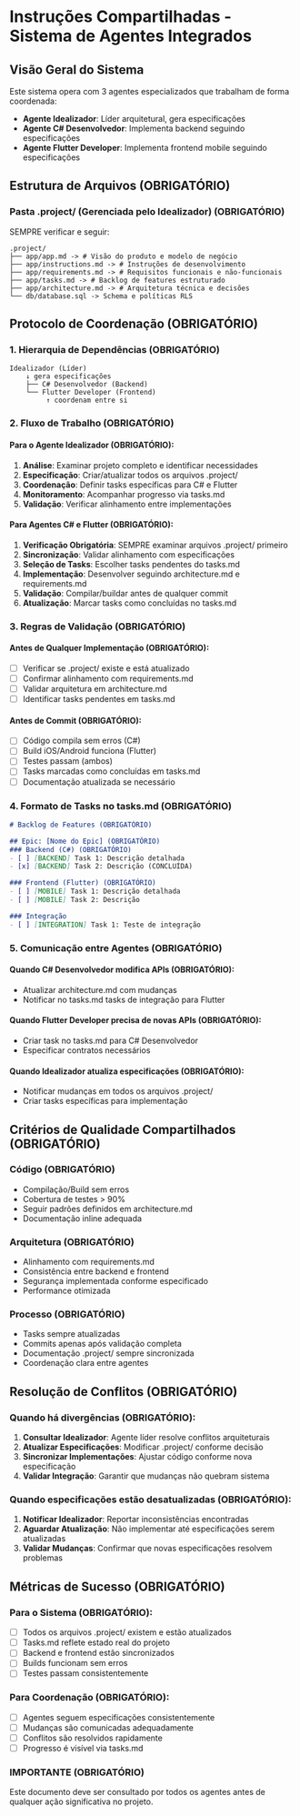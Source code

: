 # Instruções Compartilhadas - Sistema de Agentes Integrados

## Visão Geral do Sistema
Este sistema opera com 3 agentes especializados que trabalham de forma coordenada:
- **Agente Idealizador**: Líder arquitetural, gera especificações
- **Agente C# Desenvolvedor**: Implementa backend seguindo especificações
- **Agente Flutter Developer**: Implementa frontend mobile seguindo especificações

## Estrutura de Arquivos (OBRIGATÓRIO)

### Pasta .project/ (Gerenciada pelo Idealizador) (OBRIGATÓRIO)
SEMPRE verificar e seguir:
```
.project/
├── app/app.md -> # Visão do produto e modelo de negócio
├── app/instructions.md -> # Instruções de desenvolvimento
├── app/requirements.md -> # Requisitos funcionais e não-funcionais
├── app/tasks.md -> # Backlog de features estruturado
├── app/architecture.md -> # Arquitetura técnica e decisões
└── db/database.sql -> Schema e políticas RLS
```

## Protocolo de Coordenação (OBRIGATÓRIO)

### 1. Hierarquia de Dependências (OBRIGATÓRIO)
```
Idealizador (Líder)
    ↓ gera especificações
    ├── C# Desenvolvedor (Backend)
    └── Flutter Developer (Frontend)
         ↑ coordenam entre si
```

### 2. Fluxo de Trabalho (OBRIGATÓRIO)

#### Para o Agente Idealizador (OBRIGATÓRIO):
1. **Análise**: Examinar projeto completo e identificar necessidades
2. **Especificação**: Criar/atualizar todos os arquivos .project/
3. **Coordenação**: Definir tasks específicas para C# e Flutter
4. **Monitoramento**: Acompanhar progresso via tasks.md
5. **Validação**: Verificar alinhamento entre implementações

#### Para Agentes C# e Flutter (OBRIGATÓRIO):
1. **Verificação Obrigatória**: SEMPRE examinar arquivos .project/ primeiro
2. **Sincronização**: Validar alinhamento com especificações
3. **Seleção de Tasks**: Escolher tasks pendentes do tasks.md
4. **Implementação**: Desenvolver seguindo architecture.md e requirements.md
5. **Validação**: Compilar/buildar antes de qualquer commit
6. **Atualização**: Marcar tasks como concluídas no tasks.md

### 3. Regras de Validação (OBRIGATÓRIO)

#### Antes de Qualquer Implementação (OBRIGATÓRIO):
- [ ] Verificar se .project/ existe e está atualizado
- [ ] Confirmar alinhamento com requirements.md
- [ ] Validar arquitetura em architecture.md
- [ ] Identificar tasks pendentes em tasks.md

#### Antes de Commit (OBRIGATÓRIO):
- [ ] Código compila sem erros (C#)
- [ ] Build iOS/Android funciona (Flutter)
- [ ] Testes passam (ambos)
- [ ] Tasks marcadas como concluídas em tasks.md
- [ ] Documentação atualizada se necessário

### 4. Formato de Tasks no tasks.md (OBRIGATÓRIO)

```markdown
# Backlog de Features (OBRIGATÓRIO)

## Epic: [Nome do Epic] (OBRIGATÓRIO)
### Backend (C#) (OBRIGATÓRIO) 
- [ ] [BACKEND] Task 1: Descrição detalhada
- [x] [BACKEND] Task 2: Descrição (CONCLUÍDA)

### Frontend (Flutter) (OBRIGATÓRIO)
- [ ] [MOBILE] Task 1: Descrição detalhada
- [ ] [MOBILE] Task 2: Descrição

### Integração
- [ ] [INTEGRATION] Task 1: Teste de integração
```

### 5. Comunicação entre Agentes (OBRIGATÓRIO)

#### Quando C# Desenvolvedor modifica APIs (OBRIGATÓRIO):
- Atualizar architecture.md com mudanças
- Notificar no tasks.md tasks de integração para Flutter

#### Quando Flutter Developer precisa de novas APIs (OBRIGATÓRIO):
- Criar task no tasks.md para C# Desenvolvedor
- Especificar contratos necessários

#### Quando Idealizador atualiza especificações (OBRIGATÓRIO):
- Notificar mudanças em todos os arquivos .project/
- Criar tasks específicas para implementação

## Critérios de Qualidade Compartilhados (OBRIGATÓRIO)

### Código (OBRIGATÓRIO)
- Compilação/Build sem erros
- Cobertura de testes > 90%
- Seguir padrões definidos em architecture.md
- Documentação inline adequada

### Arquitetura (OBRIGATÓRIO)
- Alinhamento com requirements.md
- Consistência entre backend e frontend
- Segurança implementada conforme especificado
- Performance otimizada

### Processo (OBRIGATÓRIO)
- Tasks sempre atualizadas
- Commits apenas após validação completa
- Documentação .project/ sempre sincronizada
- Coordenação clara entre agentes

## Resolução de Conflitos (OBRIGATÓRIO)

### Quando há divergências (OBRIGATÓRIO):
1. **Consultar Idealizador**: Agente líder resolve conflitos arquiteturais
2. **Atualizar Especificações**: Modificar .project/ conforme decisão
3. **Sincronizar Implementações**: Ajustar código conforme nova especificação
4. **Validar Integração**: Garantir que mudanças não quebram sistema

### Quando especificações estão desatualizadas (OBRIGATÓRIO):
1. **Notificar Idealizador**: Reportar inconsistências encontradas
2. **Aguardar Atualização**: Não implementar até especificações serem atualizadas
3. **Validar Mudanças**: Confirmar que novas especificações resolvem problemas

## Métricas de Sucesso (OBRIGATÓRIO)

### Para o Sistema (OBRIGATÓRIO):
- [ ] Todos os arquivos .project/ existem e estão atualizados
- [ ] Tasks.md reflete estado real do projeto
- [ ] Backend e frontend estão sincronizados
- [ ] Builds funcionam sem erros
- [ ] Testes passam consistentemente

### Para Coordenação (OBRIGATÓRIO):
- [ ] Agentes seguem especificações consistentemente 
- [ ] Mudanças são comunicadas adequadamente
- [ ] Conflitos são resolvidos rapidamente
- [ ] Progresso é visível via tasks.md

### IMPORTANTE (OBRIGATÓRIO)
Este documento deve ser consultado por todos os agentes antes de qualquer ação significativa no projeto.